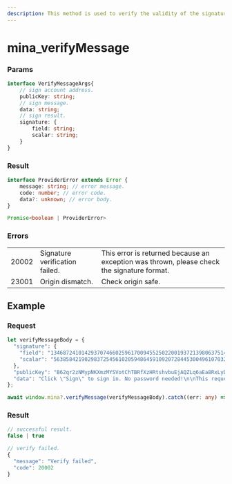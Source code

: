 ```yaml
---
description: This method is used to verify the validity of the signature info.
---
```


# mina\_verifyMessage

### Params

```typescript
interface VerifyMessageArgs{
    // sign account address.
    publicKey: string;
    // sign message.
    data: string;
    // sign result.
    signature: {
        field: string;
        scalar: string;
    }
}
```

### Result

```typescript
interface ProviderError extends Error {
    message: string; // error message.
    code: number; // error code.
    data?: unknown; // error body. 
}

Promise<boolean | ProviderError>
```

### Errors

|       |                                |                                                                                            |
| ----- | ------------------------------ | ------------------------------------------------------------------------------------------ |
| 20002 | Signature verification failed. | This error is returned because an exception was thrown, please check the signature format. |
| 23001 | Origin dismatch.               | Check origin safe.                                                                         |

## Example

### Request

```typescript
let verifyMessageBody = {
  "signature": {
    "field": "13468724101429370746602596170094552502200193721398063751467629418902449650534",
    "scalar": "5638584219029837254561020594864591092072844530049610703222272818700774330907"
  },
  "publicKey": "B62qr2zNMypNKXmzMYSVotChTBRfXzHRtshvbuEjAQZLq6aEa8RxLyD",
  "data": "Click \"Sign\" to sign in. No password needed!\n\nThis request will not trigger a blockchain transaction or cost any gas fees.\n\nI accept the Auro Test zkApp Terms of Service: http://localhost:3000/\n\naddress: \niat: 1699294808439"
};

await window.mina?.verifyMessage(verifyMessageBody).catch((err: any) => err);
```

### Result

```typescript
// successful result.
false | true

// verify failed.
{
  "message": "Verify failed",
  "code": 20002
}
```
